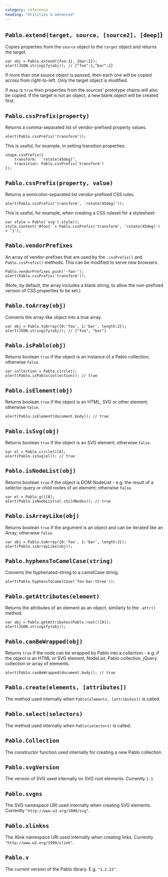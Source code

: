```yaml
---
category: reference
heading: "Utilities & advanced"
---
```


`Pablo.extend(target, source, [source2], [deep]`)
-------------------------------------------------

Copies properties from the `source` object to the `target` object and returns the target.

    var obj = Pablo.extend({foo:1}, {bar:2});
    alert(JSON.stringify(obj)); // {"foo":1,"bar":2}

If more than one source object is passed, then each one will be copied across from right-to-left. Only the target object is modified.

If `deep` is `true` then properties from the sources' prototype chains will also be copied. If the target is not an object, a new blank object will be created first.


`Pablo.cssPrefix(property)`
---------------------------

Returns a comma-separated list of vendor-prefixed property values.

    alert(Pablo.cssPrefix('transform'));

This is useful, for example, in setting transition properties:

    shape.cssPrefix({
        transform:  'rotate(45deg)',
        transition: Pablo.cssPrefix('transform')
    });


`Pablo.cssPrefix(property, value)`
----------------------------------

Returns a semicolon-separated list vendor-prefixed CSS rules.

    alert(Pablo.cssPrefix('transform', 'rotate(45deg)'));

This is useful, for example, when creating a CSS ruleset for a stylesheet:

    var style = Pablo('svg').style();
    style.content('#foo{' + Pablo.cssPrefix('transform', 'rotate(45deg)') + '}');


`Pablo.vendorPrefixes`
----------------------

An array of vendor-prefixes that are used by the `.cssPrefix()` and `Pablo.cssPrefix()` methods. This can be modified to serve new browsers.

    Pablo.vendorPrefixes.push('-foo-');
    alert(Pablo.cssPrefix('transform'));

(Note, by default, the array includes a blank string, to allow the non-prefixed version of CSS properties to be set.)


`Pablo.toArray(obj)`
--------------------

Converts the array-like object into a true array.

    var obj = Pablo.toArray({0:'foo', 1:'bar', length:2});
    alert(JSON.stringify(obj)); // ["foo", "bar"]


`Pablo.isPablo(obj)`
--------------------

Returns boolean `true` if the object is an instance of a Pablo collection; otherwise `false`.

    var collection = Pablo.circle();
    alert(Pablo.isPablo(collection)); // true


`Pablo.isElement(obj)`
----------------------

Returns boolean `true` if the object is an HTML, SVG or other element; otherwise `false`.

    alert(Pablo.isElement(document.body)); // true


`Pablo.isSvg(obj)`
------------------

Returns boolean `true` if the object is an SVG element; otherwise `false`.

    var el = Pablo.circle()[0];
    alert(Pablo.isSvg(el)); // true


`Pablo.isNodeList(obj)`
-----------------------

Returns boolean `true` if the object is DOM NodeList - e.g. the result of a selector query or child nodes of an element; otherwise `false`.

    var el = Pablo.g()[0];
    alert(Pablo.isNodeList(el.childNodes)); // true


`Pablo.isArrayLike(obj)`
------------------------

Returns boolean `true` if the argument is an object and can be iterated like an Array; otherwise `false`.

    var obj = Pablo.toArray({0:'foo', 1:'bar', length:2});
    alert(Pablo.isArrayLike(obj));


`Pablo.hyphensToCamelCase(string)`
----------------------------------

Converts the hyphenated-string to a camelCase string.

    alert(Pablo.hyphensToCamelCase('foo-bar-three'));


`Pablo.getAttributes(element)`
------------------------------

Returns the attributes of an element as an object, similarly to the `.attr()` method.

    var obj = Pablo.getAttributes(Pablo.root()[0]);
    alert(JSON.stringify(obj));


`Pablo.canBeWrapped(obj)`
-------------------------

Returns `true` if the node can be wrapped by Pablo into a collection - e.g. if the object is an HTML or SVG element, NodeList, Pablo collection, jQuery collection or array of elements.

    alert(Pablo.canBeWrapped(document.body)); // true


`Pablo.create(elements, [attributes])`
--------------------------------------

The method used internally when `Pablo(elements, [attributes])` is called.


`Pablo.select(selectors)`
--------------------------------------

The method used internally when `Pablo(selectors)` is called.


`Pablo.Collection`
------------------

The constructor function used internally for creating a new Pablo collection.


`Pablo.svgVersion`
------------------

The version of SVG used internally on SVG root elements. Currently `1.1`.


`Pablo.svgns`
-------------

The SVG namespace URI used internally when creating SVG elements. Currently `"http://www.w3.org/2000/svg"`.


`Pablo.xlinkns`
-------------

The Xlink namespace URI used internally when creating links. Currently `"http://www.w3.org/1999/xlink"`.


`Pablo.v`
---------

The current version of the Pablo library. E.g. `"1.2.23"`.